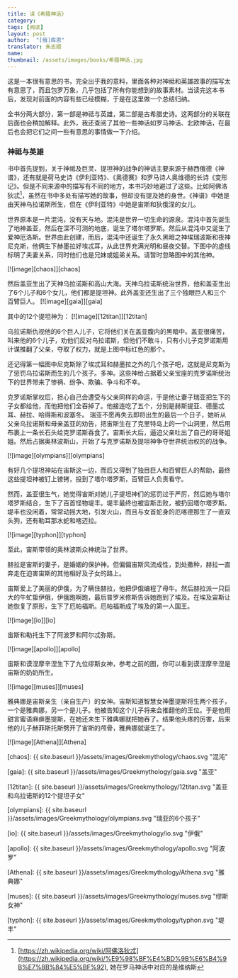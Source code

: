 ```yaml
---
title: 读《希腊神话》 
category:  
tags: [阅读]  
layout: post  
author:  "[俄]库恩"
translator: 朱志顺
name: 
thumbnail: /assets/images/books/希腊神话.jpg
---
```


这是一本很有意思的书，完全出乎我的意料，里面各种对神祗和英雄故事的描写太有意思了，而且包罗万象，几乎包括了所有你能想到的故事素材。当读完这本书后，发现对前面的内容有些已经模糊，于是在这里做一个总结归纳。

全书分两大部分，第一部是神祗与英雄，第二部是古希腊史诗。这两部分的关联在后面也会稍加解释。此外，我还查阅了其他一些神话如罗马神话、北欧神话，在最后也会把它们之间一些有意思的事情做一下介绍。

### 神祗与英雄

书中首先提到，关于神祗及巨灵、提坦神的战争的神话主要来源于赫西俄德《神谱》，还有就是荷马史诗《伊利亚特》、《奥德赛》和罗马诗人奥维德的长诗《变形记》。但是不同来源中的描写有不同的地方，本书巧妙地避过了这些。比如阿佛洛狄忒[^1]，虽然在书中多处有描写她的故事，但却没有提及她的身世。《神谱》中她是由天神乌拉诺斯所生，但在《伊利亚特》中她是宙斯和狄俄涅的女儿。

世界原本是一片混沌，没有天与地。混沌是世界一切生命的源泉。混沌中首先诞生了地神盖亚，然后在深不可测的地底，诞生了塔尔塔罗斯。然后从混沌中又诞生了爱神厄洛斯。世界由此创建，而后，混沌中还诞生了永久黑暗之神埃瑞波斯和夜神尼克斯，他俩生下赫墨拉好埃忒耳，从此世界充满光明和昼夜交替。下图中的虚线标明了夫妻关系，同时他们也是兄妹或姐弟关系。请暂时忽略图中的其他神。

[![image][chaos]][chaos]

然后盖亚生出了天神乌拉诺斯和高山大海。天神乌拉诺斯统治世界，他和盖亚生出了6个儿子和6个女儿，他们都是提坦神。此外盖亚还生出了三个独眼巨人和三个百臂巨人。
[![image][gaia]][gaia]

其中的12个提坦神为：
[![image][12titan]][12titan]

乌拉诺斯仇视他的6个巨人儿子，它将他们关在盖亚腹内的黑暗中。盖亚很痛苦，叫来他的6个儿子，劝他们反对乌拉诺斯，但他们不敢斗，只有小儿子克罗诺斯用计谋推翻了父亲，夺取了权力，就是上图中标红色的那个。

还记得第一幅图中尼克斯除了埃忒耳和赫墨拉之外的几个孩子吧，这就是尼克斯为了惩罚乌拉诺斯而生的几个孩子。多神。这些神给占据着父亲宝座的克罗诺斯统治下的世界带来了惨祸、纷争、欺骗、争斗和不幸。

克罗诺斯掌权后，担心自己会遭受与父亲同样的命运，于是他让妻子瑞亚把生下的子女都给他，而他把他们全吞掉了。他接连吃了五个，分别是赫斯提亚、德墨忒耳、赫拉、哈得斯和波塞冬。 瑞亚不愿再失去即将出生的最后一个日子，她听从父亲乌拉诺斯和母亲盖亚的劝告，把宙斯生在了克里特岛上的一个山洞里，然后用布裹上一条长石头给克罗诺斯吞食了。宙斯长大后，逼迫父亲吐出了自己的哥哥姐姐。然后占据奥林波斯山，开始了与克罗诺斯及提坦神争夺世界统治权的的战争。

[![image][olympians]][olympians]

有好几个提坦神站在宙斯这一边，而后又得到了独目巨人和百臂巨人的帮助，最终这些提坦神被钉上镣铐，投到了塔尔塔罗斯，百臂巨人负责看守。

然而，盖亚很生气，她觉得宙斯对她儿子提坦神们的惩罚过于严厉，然后她与塔尔塔罗斯结合，生下了百首怪物堤丰。堤丰最终也被宙斯击败，被扔回塔尔塔罗斯。堤丰也没闲着，常常动摇大地，引发火山，而且与女首蛇身的厄喀德那生了一直双头狗，还有勒耳那水蛇和喀迈拉。

[![image][typhon]][typhon]

至此，宙斯带领的奥林波斯众神统治了世界。

赫拉是宙斯的妻子，是婚姻的保护神。但偏偏宙斯风流成性，到处撒种，赫拉一直奔走在迫害宙斯的其他相好及子女的路上。

宙斯爱上了美丽的伊俄，为了瞒住赫拉，他把伊俄编程了母牛。然后赫拉派一只巨大的牛虻蛰伊俄，伊俄跑啊跑，最后普罗米修斯告诉她跑到了埃及。在埃及宙斯让她恢复了原形，生下了厄帕福斯。厄帕福斯成了埃及的第一人国王。

[![image][io]][io]

宙斯和勒托生下了阿波罗和阿尔忒弥斯。

[![image][apollo]][apollo]


宙斯和谟涅摩辛涅生下了九位缪斯女神，参考之前的图，你可以看到谟涅摩辛涅是宙斯的奶奶所生。

[![image][muses]][muses]

雅典娜是宙斯亲生（亲自生产）的女神。宙斯知道智慧女神墨提斯将生两个孩子，一个是雅典娜，另一个是儿子。他被告知这个儿子将来会推翻他的王位。于是他用甜言蜜语麻痹墨提斯，在她还未生下雅典娜就把她吞了。结果他头疼的厉害，后来他的儿子赫菲斯托斯劈开了宙斯的颅骨，雅典娜就诞生了。

[![image][Athena]][Athena]


[chaos]: {{ site.baseurl }}/assets/images/Greekmythology/chaos.svg "混沌"

[gaia]: {{ site.baseurl }}/assets/images/Greekmythology/gaia.svg "盖亚"

[12titan]: {{ site.baseurl }}/assets/images/Greekmythology/12titan.svg "盖亚和乌拉诺斯的12个提坦子女"

[olympians]: {{ site.baseurl }}/assets/images/Greekmythology/olympians.svg "瑞亚的6个孩子"


[io]: {{ site.baseurl }}/assets/images/Greekmythology/io.svg "伊俄"

[apollo]: {{ site.baseurl }}/assets/images/Greekmythology/apollo.svg "阿波罗"

[Athena]: {{ site.baseurl }}/assets/images/Greekmythology/Athena.svg "雅典娜"

[muses]: {{ site.baseurl }}/assets/images/Greekmythology/muses.svg "缪斯女神"

[typhon]: {{ site.baseurl }}/assets/images/Greekmythology/typhon.svg "堤丰"

[^1]: [https://zh.wikipedia.org/wiki/阿佛洛狄忒](https://zh.wikipedia.org/wiki/%E9%98%BF%E4%BD%9B%E6%B4%9B%E7%8B%84%E5%BF%92), 她在罗马神话中对应的是维纳斯

